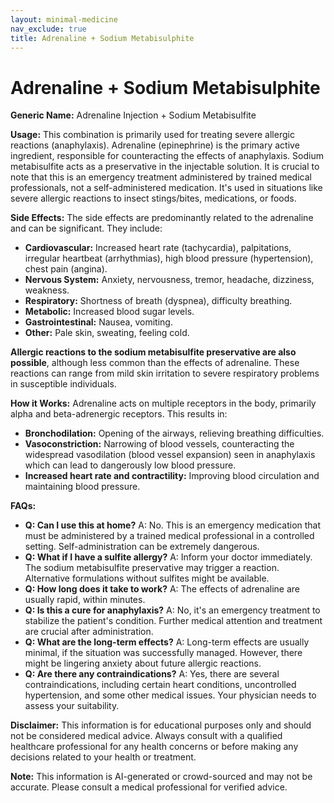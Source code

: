 ```yaml
---
layout: minimal-medicine
nav_exclude: true
title: Adrenaline + Sodium Metabisulphite
---
```


# Adrenaline + Sodium Metabisulphite

**Generic Name:** Adrenaline Injection + Sodium Metabisulfite

**Usage:** This combination is primarily used for treating severe allergic reactions (anaphylaxis).  Adrenaline (epinephrine) is the primary active ingredient, responsible for counteracting the effects of anaphylaxis.  Sodium metabisulfite acts as a preservative in the injectable solution.  It is crucial to note that this is an emergency treatment administered by trained medical professionals, not a self-administered medication.  It's used in situations like severe allergic reactions to insect stings/bites, medications, or foods.

**Side Effects:**  The side effects are predominantly related to the adrenaline and can be significant.  They include:

* **Cardiovascular:** Increased heart rate (tachycardia), palpitations, irregular heartbeat (arrhythmias), high blood pressure (hypertension), chest pain (angina).
* **Nervous System:** Anxiety, nervousness, tremor, headache, dizziness, weakness.
* **Respiratory:** Shortness of breath (dyspnea), difficulty breathing.
* **Metabolic:**  Increased blood sugar levels.
* **Gastrointestinal:** Nausea, vomiting.
* **Other:**  Pale skin, sweating, feeling cold.

**Allergic reactions to the sodium metabisulfite preservative are also possible**, although less common than the effects of adrenaline. These reactions can range from mild skin irritation to severe respiratory problems in susceptible individuals.

**How it Works:** Adrenaline acts on multiple receptors in the body, primarily alpha and beta-adrenergic receptors. This results in:

* **Bronchodilation:** Opening of the airways, relieving breathing difficulties.
* **Vasoconstriction:** Narrowing of blood vessels, counteracting the widespread vasodilation (blood vessel expansion) seen in anaphylaxis which can lead to dangerously low blood pressure.
* **Increased heart rate and contractility:** Improving blood circulation and maintaining blood pressure.


**FAQs:**

* **Q: Can I use this at home?** A: No. This is an emergency medication that must be administered by a trained medical professional in a controlled setting.  Self-administration can be extremely dangerous.
* **Q: What if I have a sulfite allergy?** A:  Inform your doctor immediately. The sodium metabisulfite preservative may trigger a reaction. Alternative formulations without sulfites might be available.
* **Q: How long does it take to work?** A: The effects of adrenaline are usually rapid, within minutes.
* **Q: Is this a cure for anaphylaxis?** A: No, it's an emergency treatment to stabilize the patient's condition.  Further medical attention and treatment are crucial after administration.
* **Q: What are the long-term effects?** A:  Long-term effects are usually minimal, if the situation was successfully managed.  However, there might be lingering anxiety about future allergic reactions.
* **Q:  Are there any contraindications?** A:  Yes, there are several contraindications, including certain heart conditions, uncontrolled hypertension, and some other medical issues. Your physician needs to assess your suitability.


**Disclaimer:** This information is for educational purposes only and should not be considered medical advice. Always consult with a qualified healthcare professional for any health concerns or before making any decisions related to your health or treatment.


**Note:** This information is AI-generated or crowd-sourced and may not be accurate. Please consult a medical professional for verified advice.